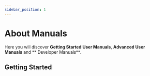 ```yaml
---
sidebar_position: 1
---
```

# About Manuals

Here you will discover **Getting Started User Manuals**, **Advanced User Manuals** and ** Developer Manuals**.

## Getting Started

